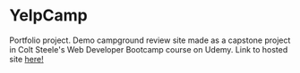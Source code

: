 # YelpCamp
Portfolio project. Demo campground review site made as a capstone project in Colt Steele's Web Developer Bootcamp course on Udemy. Link to hosted site [here!](https://fast-meadow-29979.herokuapp.com/campgrounds)
